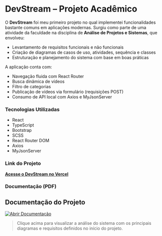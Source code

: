 # DevStream – Projeto Acadêmico

O **DevStream** foi meu primeiro projeto no qual implementei funcionalidades bastante comuns em aplicações modernas. Surgiu como parte de uma atividade da faculdade na disciplina de **Análise de Projetos e Sistemas**, que envolveu:

- Levantamento de requisitos funcionais e não funcionais  
- Criação de diagramas de casos de uso, atividades, sequência e classes  
- Estruturação e planejamento do sistema com base em boas práticas

A aplicação conta com:

- Navegação fluida com React Router  
- Busca dinâmica de vídeos  
- Filtro de categorias  
- Publicação de vídeos via formulário (requisições POST)  
- Consumo de API local com Axios e MyJsonServer

### Tecnologias Utilizadas

- React  
- TypeScript  
- Bootstrap  
- SCSS  
- React Router DOM  
- Axios  
- MyJsonServer  

### Link do Projeto

[**Acesse o DevStream no Vercel**](https://devstream-sand.vercel.app/)

### Documentação (PDF)

## Documentação do Projeto

[![Abrir Documentação](https://img.shields.io/badge/Abrir%20documentação-PDF-blue?logo=adobeacrobatreader)](https://drive.google.com/file/d/15SKO-_WWmAOkGSBTqhJQTOERPkhCgXyd/view)

> Clique acima para visualizar a análise do sistema com os principais diagramas e requisitos definidos no início do projeto.